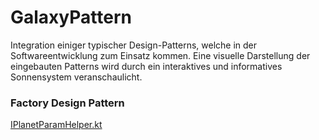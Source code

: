 # GalaxyPattern
Integration einiger typischer Design-Patterns, welche in der Softwareentwicklung zum Einsatz kommen. Eine visuelle Darstellung der eingebauten Patterns wird durch ein interaktives und informatives Sonnensystem veranschaulicht.

### Factory Design Pattern
[IPlanetParamHelper.kt](https://github.com/mfroemmi/GalaxyPattern/blob/master/src/main/kotlin/com/example/galaxypattern/util/planetFactory/IPlanetParamHelper.kt)
